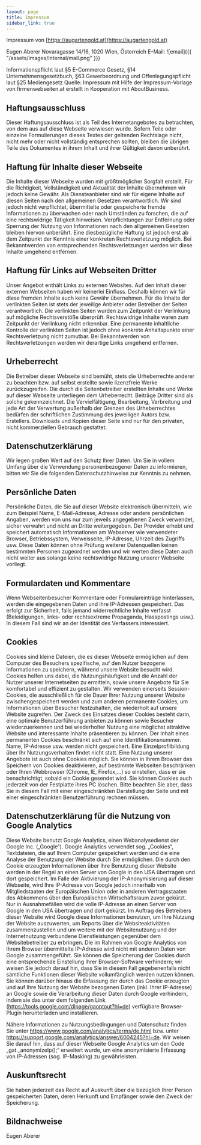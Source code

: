 ```yaml
---
layout: page
title: Impressum
sidebar_link: true
---
```


Impressum von [https://augartengold.at](https://augartengold.at)

Eugen Aberer
Novaragasse 14/16, 1020 Wien, Österreich
E-Mail: ![email]({{ "/assets/images/internal/mail.png" }})

Informationspflicht laut §5 E-Commerce Gesetz, §14 Unternehmensgesetzbuch, §63 Gewerbeordnung und Offenlegungspflicht laut §25 Mediengesetz
Quelle: Impressum mit Hilfe der Impressum-Vorlage von firmenwebseiten.at erstellt in Kooperation mit AboutBusiness.

## Haftungsausschluss
Dieser Haftungsausschluss ist als Teil des Internetangebotes zu betrachten, von dem aus auf diese Webseite verwiesen wurde. Sofern Teile oder einzelne Formulierungen dieses Textes der geltenden Rechtslage nicht, nicht mehr oder nicht vollständig entsprechen sollten, bleiben die übrigen Teile des Dokumentes in ihrem Inhalt und ihrer Gültigkeit davon unberührt.

## Haftung für Inhalte dieser Webseite
Die Inhalte dieser Webseite wurden mit größtmöglicher Sorgfalt erstellt. Für die Richtigkeit, Vollständigkeit und Aktualität der Inhalte übernehmen wir jedoch keine Gewähr. Als Diensteanbieter sind wir für eigene Inhalte auf diesen Seiten nach den allgemeinen Gesetzen verantwortlich. Wir sind jedoch nicht verpflichtet, übermittelte oder gespeicherte fremde Informationen zu überwachen oder nach Umständen zu forschen, die auf eine rechtswidrige Tätigkeit hinweisen. Verpflichtungen zur Entfernung oder Sperrung der Nutzung von Informationen nach den allgemeinen Gesetzen bleiben hiervon unberührt. Eine diesbezügliche Haftung ist jedoch erst ab dem Zeitpunkt der Kenntnis einer konkreten Rechtsverletzung möglich. Bei Bekanntwerden von entsprechenden Rechtsverletzungen werden wir diese Inhalte umgehend entfernen.

## Haftung für Links auf Webseiten Dritter
Unser Angebot enthält Links zu externen Websites. Auf den Inhalt dieser externen Webseiten haben wir keinerlei Einfluss. Deshalb können wir für diese fremden Inhalte auch keine Gewähr übernehmen. Für die Inhalte der verlinkten Seiten ist stets der jeweilige Anbieter oder Betreiber der Seiten verantwortlich. Die verlinkten Seiten wurden zum Zeitpunkt der Verlinkung auf mögliche Rechtsverstöße überprüft. Rechtswidrige Inhalte waren zum Zeitpunkt der Verlinkung nicht erkennbar. Eine permanente inhaltliche Kontrolle der verlinkten Seiten ist jedoch ohne konkrete Anhaltspunkte einer Rechtsverletzung nicht zumutbar. Bei Bekanntwerden von Rechtsverletzungen werden wir derartige Links umgehend entfernen.

## Urheberrecht
Die Betreiber dieser Webseite sind bemüht, stets die Urheberrechte anderer zu beachten bzw. auf selbst erstellte sowie lizenzfreie Werke zurückzugreifen. Die durch die Seitenbetreiber erstellten Inhalte und Werke auf dieser Webseite unterliegen dem Urheberrecht. Beiträge Dritter sind als solche gekennzeichnet. Die Vervielfältigung, Bearbeitung, Verbreitung und jede Art der Verwertung außerhalb der Grenzen des Urheberrechtes bedürfen der schriftlichen Zustimmung des jeweiligen Autors bzw. Erstellers. Downloads und Kopien dieser Seite sind nur für den privaten, nicht kommerziellen Gebrauch gestattet.

## Datenschutzerklärung
Wir legen großen Wert auf den Schutz Ihrer Daten. Um Sie in vollem Umfang über die Verwendung personenbezogener Daten zu informieren, bitten wir Sie die folgenden Datenschutzhinweise zur Kenntnis zu nehmen.

## Persönliche Daten
Persönliche Daten, die Sie auf dieser Website elektronisch übermitteln, wie zum Beispiel Name, E-Mail-Adresse, Adresse oder andere persönlichen Angaben, werden von uns nur zum jeweils angegebenen Zweck verwendet, sicher verwahrt und nicht an Dritte weitergegeben. Der Provider erhebt und speichert automatisch Informationen am Webserver wie verwendeter Browser, Betriebssystem, Verweisseite, IP-Adresse, Uhrzeit des Zugriffs usw. Diese Daten können ohne Prüfung weiterer Datenquellen keinen bestimmten Personen zugeordnet werden und wir werten diese Daten auch nicht weiter aus solange keine rechtswidrige Nutzung unserer Webseite vorliegt.

## Formulardaten und Kommentare
Wenn Webseitenbesucher Kommentare oder Formulareinträge hinterlassen, werden die eingegebenen Daten und ihre IP-Adressen gespeichert. Das erfolgt zur Sicherheit, falls jemand widerrechtliche Inhalte verfasst (Beleidigungen, links- oder rechtsextreme Propaganda, Hasspostings usw.). In diesem Fall sind wir an der Identität des Verfassers interessiert.

## <a id="cookies"></a>Cookies
Cookies sind kleine Dateien, die es dieser Webseite ermöglichen auf dem Computer des Besuchers spezifische, auf den Nutzer bezogene Informationen zu speichern, während unsere Website besucht wird. Cookies helfen uns dabei, die Nutzungshäufigkeit und die Anzahl der Nutzer unserer Internetseiten zu ermitteln, sowie unsere Angebote für Sie komfortabel und effizient zu gestalten. Wir verwenden einerseits Session-Cookies, die ausschließlich für die Dauer Ihrer Nutzung unserer Website zwischengespeichert werden und zum anderen permanente Cookies, um Informationen über Besucher festzuhalten, die wiederholt auf unsere Website zugreifen. Der Zweck des Einsatzes dieser Cookies besteht darin, eine optimale Benutzerführung anbieten zu können sowie Besucher wiederzuerkennen und bei wiederholter Nutzung eine möglichst attraktive Website und interessante Inhalte präsentieren zu können. Der Inhalt eines permanenten Cookies beschränkt sich auf eine Identifikationsnummer. Name, IP-Adresse usw. werden nicht gespeichert. Eine Einzelprofilbildung über Ihr Nutzungsverhalten findet nicht statt. Eine Nutzung unserer Angebote ist auch ohne Cookies möglich. Sie können in Ihrem Browser das Speichern von Cookies deaktivieren, auf bestimmte Webseiten beschränken oder Ihren Webbrowser (Chrome, IE, Firefox,…) so einstellen, dass er sie benachrichtigt, sobald ein Cookie gesendet wird. Sie können Cookies auch jederzeit von der Festplatte ihres PC löschen. Bitte beachten Sie aber, dass Sie in diesem Fall mit einer eingeschränkten Darstellung der Seite und mit einer eingeschränkten Benutzerführung rechnen müssen.

## Datenschutzerklärung für die Nutzung von Google Analytics
Diese Website benutzt Google Analytics, einen Webanalysedienst der Google Inc. („Google“). Google Analytics verwendet sog. „Cookies“, Textdateien, die auf Ihrem Computer gespeichert werden und die eine Analyse der Benutzung der Website durch Sie ermöglichen. Die durch den Cookie erzeugten Informationen über Ihre Benutzung dieser Website werden in der Regel an einen Server von Google in den USA übertragen und dort gespeichert. Im Falle der Aktivierung der IP-Anonymisierung auf dieser Webseite, wird Ihre IP-Adresse von Google jedoch innerhalb von Mitgliedstaaten der Europäischen Union oder in anderen Vertragsstaaten des Abkommens über den Europäischen Wirtschaftsraum zuvor gekürzt. Nur in Ausnahmefällen wird die volle IP-Adresse an einen Server von
Google in den USA übertragen und dort gekürzt. Im Auftrag des Betreibers dieser Website wird Google diese Informationen benutzen, um Ihre Nutzung der Website auszuwerten, um Reports über die Websiteaktivitäten zusammenzustellen und um weitere mit der Websitenutzung und der Internetnutzung verbundene Dienstleistungen gegenüber dem Websitebetreiber zu erbringen. Die im Rahmen von Google Analytics von Ihrem Browser übermittelte IP-Adresse wird nicht mit anderen Daten von Google zusammengeführt. Sie können die Speicherung der Cookies durch eine entsprechende Einstellung Ihrer Browser-Software verhindern; wir weisen Sie jedoch darauf hin, dass Sie in diesem Fall gegebenenfalls nicht sämtliche Funktionen dieser Website vollumfänglich werden nutzen können. Sie können darüber hinaus die Erfassung der durch das Cookie erzeugten und auf Ihre Nutzung der Website bezogenen Daten (inkl. Ihrer IP-Adresse) an Google sowie die Verarbeitung dieser Daten durch Google verhindern, indem sie das unter dem folgenden Link (https://tools.google.com/dlpage/gaoptout?hl=de) verfügbare Browser-Plugin herunterladen und installieren.

Nähere Informationen zu Nutzungsbedingungen und Datenschutz finden Sie unter https://www.google.com/analytics/terms/de.html bzw. unter https://support.google.com/analytics/answer/6004245?hl=de. Wir weisen Sie darauf hin, dass auf dieser Webseite Google Analytics um den Code „gat._anonymizeIp();“ erweitert wurde, um eine anonymisierte Erfassung von IP-Adressen (sog. IP-Masking) zu gewährleisten.

## Auskunftsrecht
Sie haben jederzeit das Recht auf Auskunft über die bezüglich Ihrer Person gespeicherten Daten, deren Herkunft und Empfänger sowie den Zweck der Speicherung.

## Bildnachweise
Eugen Aberer

